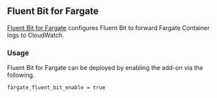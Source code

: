 ## Fluent Bit for Fargate

[Fluent Bit for Fargate](https://aws.amazon.com/blogs/containers/fluent-bit-for-amazon-eks-on-aws-fargate-is-here/) configures Fluent Bit to forward Fargate Container logs to CloudWatch.

### Usage 

Fluent Bit for Fargate can be deployed by enabling the add-on via the following.

```hcl
fargate_fluent_bit_enable = true
```